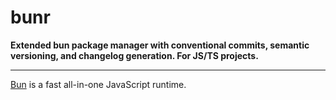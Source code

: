 # bunr

**Extended bun package manager with conventional commits, semantic versioning, and changelog generation. For JS/TS projects.**

---

[Bun](https://bun.sh) is a fast all-in-one JavaScript runtime.
